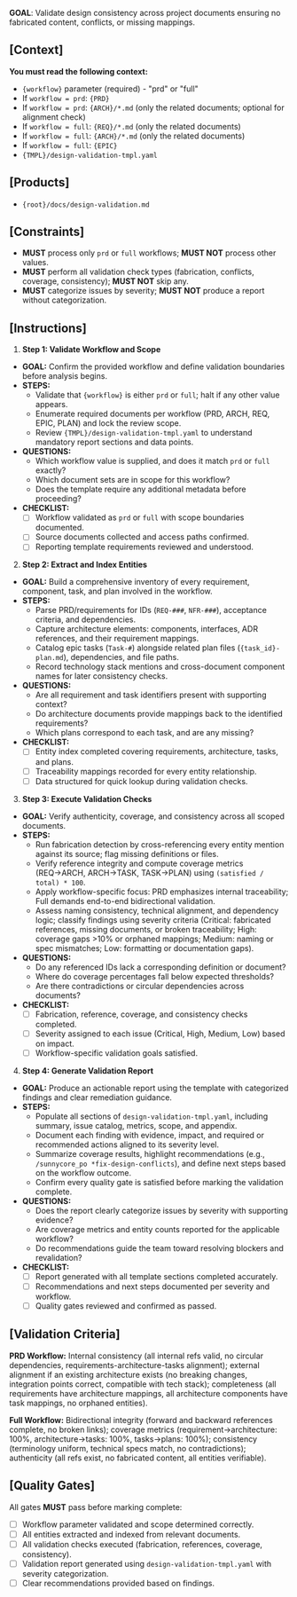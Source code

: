 **GOAL**: Validate design consistency across project documents ensuring no fabricated content, conflicts, or missing mappings.

## [Context]
**You must read the following context:**
- `{workflow}` parameter (required) - "prd" or "full"
- If `workflow = prd`: `{PRD}`
- If `workflow = prd`: `{ARCH}/*.md` (only the related documents; optional for alignment check)
- If `workflow = full`: `{REQ}/*.md` (only the related documents)
- If `workflow = full`: `{ARCH}/*.md` (only the related documents)
- If `workflow = full`: `{EPIC}`
- `{TMPL}/design-validation-tmpl.yaml`

## [Products]
- `{root}/docs/design-validation.md`

## [Constraints]
- **MUST** process only `prd` or `full` workflows; **MUST NOT** process other values.
- **MUST** perform all validation check types (fabrication, conflicts, coverage, consistency); **MUST NOT** skip any.
- **MUST** categorize issues by severity; **MUST NOT** produce a report without categorization.

## [Instructions]
1. **Step 1: Validate Workflow and Scope**
- **GOAL:** Confirm the provided workflow and define validation boundaries before analysis begins.
- **STEPS:**
  - Validate that `{workflow}` is either `prd` or `full`; halt if any other value appears.
  - Enumerate required documents per workflow (PRD, ARCH, REQ, EPIC, PLAN) and lock the review scope.
  - Review `{TMPL}/design-validation-tmpl.yaml` to understand mandatory report sections and data points.
- **QUESTIONS:**
  - Which workflow value is supplied, and does it match `prd` or `full` exactly?
  - Which document sets are in scope for this workflow?
  - Does the template require any additional metadata before proceeding?
- **CHECKLIST:**
  - [ ] Workflow validated as `prd` or `full` with scope boundaries documented.
  - [ ] Source documents collected and access paths confirmed.
  - [ ] Reporting template requirements reviewed and understood.

2. **Step 2: Extract and Index Entities**
- **GOAL:** Build a comprehensive inventory of every requirement, component, task, and plan involved in the workflow.
- **STEPS:**
  - Parse PRD/requirements for IDs (`REQ-###`, `NFR-###`), acceptance criteria, and dependencies.
  - Capture architecture elements: components, interfaces, ADR references, and their requirement mappings.
  - Catalog epic tasks (`Task-#`) alongside related plan files (`{task_id}-plan.md`), dependencies, and file paths.
  - Record technology stack mentions and cross-document component names for later consistency checks.
- **QUESTIONS:**
  - Are all requirement and task identifiers present with supporting context?
  - Do architecture documents provide mappings back to the identified requirements?
  - Which plans correspond to each task, and are any missing?
- **CHECKLIST:**
  - [ ] Entity index completed covering requirements, architecture, tasks, and plans.
  - [ ] Traceability mappings recorded for every entity relationship.
  - [ ] Data structured for quick lookup during validation checks.

3. **Step 3: Execute Validation Checks**
- **GOAL:** Verify authenticity, coverage, and consistency across all scoped documents.
- **STEPS:**
  - Run fabrication detection by cross-referencing every entity mention against its source; flag missing definitions or files.
  - Verify reference integrity and compute coverage metrics (REQ→ARCH, ARCH→TASK, TASK→PLAN) using `(satisfied / total) * 100`.
  - Apply workflow-specific focus: PRD emphasizes internal traceability; Full demands end-to-end bidirectional validation.
  - Assess naming consistency, technical alignment, and dependency logic; classify findings using severity criteria (Critical: fabricated references, missing documents, or broken traceability; High: coverage gaps >10% or orphaned mappings; Medium: naming or spec mismatches; Low: formatting or documentation gaps).
- **QUESTIONS:**
  - Do any referenced IDs lack a corresponding definition or document?
  - Where do coverage percentages fall below expected thresholds?
  - Are there contradictions or circular dependencies across documents?
- **CHECKLIST:**
  - [ ] Fabrication, reference, coverage, and consistency checks completed.
  - [ ] Severity assigned to each issue (Critical, High, Medium, Low) based on impact.
  - [ ] Workflow-specific validation goals satisfied.

4. **Step 4: Generate Validation Report**
- **GOAL:** Produce an actionable report using the template with categorized findings and clear remediation guidance.
- **STEPS:**
  - Populate all sections of `design-validation-tmpl.yaml`, including summary, issue catalog, metrics, scope, and appendix.
  - Document each finding with evidence, impact, and required or recommended actions aligned to its severity level.
  - Summarize coverage results, highlight recommendations (e.g., `/sunnycore_po *fix-design-conflicts`), and define next steps based on the workflow outcome.
  - Confirm every quality gate is satisfied before marking the validation complete.
- **QUESTIONS:**
  - Does the report clearly categorize issues by severity with supporting evidence?
  - Are coverage metrics and entity counts reported for the applicable workflow?
  - Do recommendations guide the team toward resolving blockers and revalidation?
- **CHECKLIST:**
  - [ ] Report generated with all template sections completed accurately.
  - [ ] Recommendations and next steps documented per severity and workflow.
  - [ ] Quality gates reviewed and confirmed as passed.

## [Validation Criteria]
**PRD Workflow:** Internal consistency (all internal refs valid, no circular dependencies, requirements-architecture-tasks alignment); external alignment if an existing architecture exists (no breaking changes, integration points correct, compatible with tech stack); completeness (all requirements have architecture mappings, all architecture components have task mappings, no orphaned entities).

**Full Workflow:** Bidirectional integrity (forward and backward references complete, no broken links); coverage metrics (requirement→architecture: 100%, architecture→tasks: 100%, tasks→plans: 100%); consistency (terminology uniform, technical specs match, no contradictions); authenticity (all refs exist, no fabricated content, all entities verifiable).

## [Quality Gates]
All gates **MUST** pass before marking complete:
- [ ] Workflow parameter validated and scope determined correctly.
- [ ] All entities extracted and indexed from relevant documents.
- [ ] All validation checks executed (fabrication, references, coverage, consistency).
- [ ] Validation report generated using `design-validation-tmpl.yaml` with severity categorization.
- [ ] Clear recommendations provided based on findings.